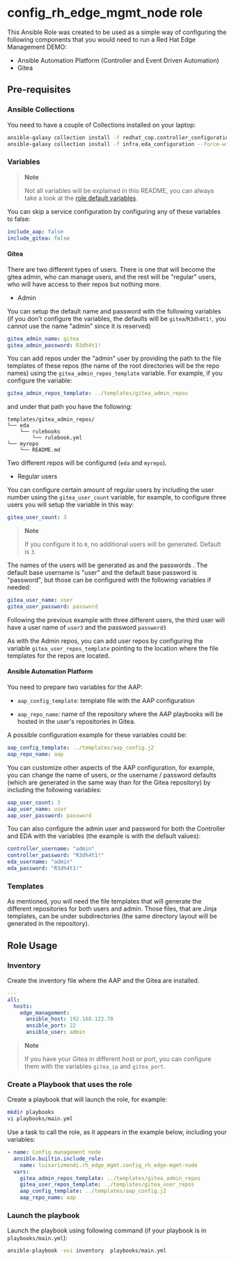 # config_rh_edge_mgmt_node role

This Ansible Role was created to be used as a simple way of configuring the following components that you would need to run a Red Hat Edge Management DEMO:

* Ansible Automation Platform (Controller and Event Driven Automation)
* Gitea


## Pre-requisites

### Ansible Collections

You need to have a couple of Collections installed on your laptop:

```bash
ansible-galaxy collection install -f redhat_cop.controller_configuration --force-with-deps
ansible-galaxy collection install -f infra.eda_configuration --force-with-deps
```


### Variables

  >**Note**
  >
  > Not all variables will be explained in this README, you can always take a look at the [role default variables](defaults/main.yml).


You can skip a service configuration by configuring any of these variables to false:

```yaml
include_aap: false
include_gitea: false
```

#### Gitea

There are two different types of users. There is one that will become the gitea admin, who can manage users, and the rest will be "regular" users, who will have access to their repos but nothing more.

* Admin

You can setup the default name and password with the following variables (if you don't configure the variables, the defaults will be `gitea`/`R3dh4t1!`, you cannot use the name "admin" since it is reserved)

```yaml
gitea_admin_name: gitea
gitea_admin_password: R3dh4t1!
```

You can add repos under the "admin" user by providing the path to the file templates of these repos (the name of the root directories will be the repo names) using the `gitea_admin_repos_template` variable. For example, if you configure the variable:

```yaml
gitea_admin_repos_template: ../templates/gitea_admin_repos
```

and under that path you have the following:

```
templates/gitea_admin_repos/
└── eda
    └── rulebooks
        └── rulebook.yml
└── myrepo
    └── README.md
```

Two different repos will be configured (`eda` and `myrepo`).


* Regular users

You can configure certain amount of regular users by including the user number using the `gitea_user_count` variable, for example, to configure three users you will setup the variable in this way:

```yaml
gitea_user_count: 3
```

  >**Note**
  >
  > If you configure it to `0`, no additional users will be generated. Default is `3`.


The names of the users will be generated as <base username><number> and the passwords <base password><number>. The default base username is "user" and the default base password is "password", but those can be configured with the following variables if needed:

```yaml
gitea_user_name: user
gitea_user_password: password
```

Following the previous example with three different users, the third user will have a user name of `user3` and the password `password3`

As with the Admin repos, you can add user repos by configuring the variable `gitea_user_repos_template` pointing to the location where the file templates for the repos are located.


#### Ansible Automation Platform

You need to prepare  two variables for the AAP:

* `aap_config_template`: template file with the AAP configuration

* `aap_repo_name`: name of the repository where the AAP playbooks will be hosted in the user's repositories in Gitea.

A possible configuration example for these variables could be:

```yaml
aap_config_template: ../templates/aap_config.j2
aap_repo_name: aap
```

You can customize other aspects of the AAP configuration, for example, you can change the name of users, or the username / password defaults (which are generated in the same way than for the Gitea repository) by including the following variables:

```yaml
aap_user_count: 3
aap_user_name: user
aap_user_password: password
```

Tou can also configure the admin user and password for both the Controller and EDA with the variables (the example is with the default values):

```yaml
controller_username: "admin"
controller_password: "R3dh4t1!"
eda_username: "admin"
eda_password: "R3dh4t1!"
```


### Templates

As mentioned, you will need the file templates that will generate the different repositories for both users and admin. Those files, that are Jinja templates,  can be under subdirectories (the same directory layout will be generated in the repository). 


## Role Usage

### Inventory

Create the inventory file where the AAP and the Gitea are installed. 

```yaml
---
all:
  hosts:
    edge_management:
      ansible_host: 192.168.122.70
      ansible_port: 22
      ansible_user: admin
```

  >**Note**
  >
  > If you have your Gitea in different host or port, you can configure them with the variables `gitea_ip` and `gitea_port`.



### Create a Playbook that uses the role

Create a playbook that will launch the role, for example:

```bash
mkdir playbooks
vi playbooks/main.yml
```


Use a task to call the role, as it appears in the example below, including your variables:


```yaml
- name: Config management node
  ansible.builtin.include_role:
    name: luisarizmendi.rh_edge_mgmt.config_rh_edge-mgmt-node
  vars:
    gitea_admin_repos_template: ../templates/gitea_admin_repos
    gitea_user_repos_template: ../templates/gitea_user_repos
    aap_config_template: ../templates/aap_config.j2
    aap_repo_name: aap
```


### Launch the playbook 

Launch the playbook using following command (if your playbook is in `playbooks/main.yml`):

```bash
ansible-playbook -vvi inventory  playbooks/main.yml
```
